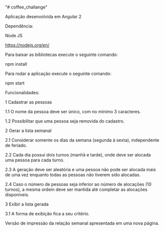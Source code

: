 "# coffee_challange" 


Aplicação desenvolvida em Angular 2
 
Dependência: 
 
Node JS
 
https://nodejs.org/en/
 

Para baixar as bibliotecas execute o seguinte comando:
 
npm install
 
Para rodar a aplicação execute o seguinte comando:
 
npm start


Funcionalidades:

1 Cadastrar as pessoas

1.1 O nome da pessoa deve ser único, com no mínimo 3 caracteres.

1.2 Possibilitar que uma pessoa seja removida do cadastro.

2 Gerar a lista semanal

2.1 Considerar somente os dias da semana (segunda à sexta), independente de
feriado.

2.2 Cada dia possui dois turnos (manhã e tarde), onde deve ser alocada uma
pessoa para cada turno.

2.3 A geração deve ser aleatória e uma pessoa não pode ser alocada mais de
uma vez enquanto todas as pessoas não tiverem sido alocadas.

2.4 Caso o número de pessoas seja inferior ao número de alocações (10
turnos), a mesma ordem deve ser mantida até completar as alocações
disponíveis.

3 Exibir a lista gerada

3.1 A forma de exibição fica a seu critério.

Versão de impressão da relação semanal apresentada em uma nova
página.
